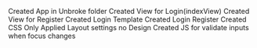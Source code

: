 Created App in Unbroke folder
Created View for Login(indexView)
Created View for Register
Created Login Template
Created Login Register
Created CSS
 Only Applied Layout settings no Design
Created JS for validate inputs when focus changes